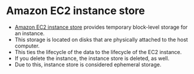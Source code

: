 # Amazon EC2 instance store
- [Amazon EC2 instance store](https://docs.aws.amazon.com/AWSEC2/latest/UserGuide/InstanceStorage.html) provides temporary block-level storage for an instance. 
- This storage is located on disks that are physically attached to the host computer. 
- This ties the lifecycle of the data to the lifecycle of the EC2 instance. 
- If you delete the instance, the instance store is deleted, as well. 
- Due to this, instance store is considered ephemeral storage.